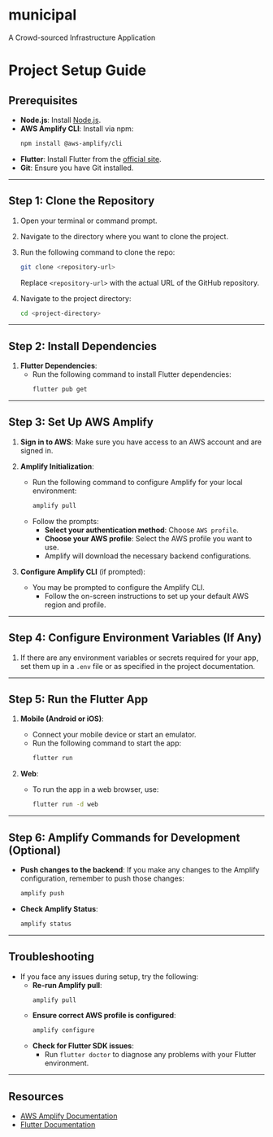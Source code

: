 # municipal

A Crowd-sourced Infrastructure Application

# Project Setup Guide

## Prerequisites
- **Node.js**: Install [Node.js](https://nodejs.org/).
- **AWS Amplify CLI**: Install via npm: 
    ```bash
    npm install @aws-amplify/cli
    ```
- **Flutter**: Install Flutter from the [official site](https://flutter.dev/docs/get-started/install).
- **Git**: Ensure you have Git installed.

---

## Step 1: Clone the Repository
1. Open your terminal or command prompt.
2. Navigate to the directory where you want to clone the project.
3. Run the following command to clone the repo:
    ```bash
    git clone <repository-url>
    ```
   Replace `<repository-url>` with the actual URL of the GitHub repository.

4. Navigate to the project directory:
    ```bash
    cd <project-directory>
    ```

---

## Step 2: Install Dependencies
1. **Flutter Dependencies**: 
   - Run the following command to install Flutter dependencies:
     ```bash
     flutter pub get
     ```

---

## Step 3: Set Up AWS Amplify
1. **Sign in to AWS**: Make sure you have access to an AWS account and are signed in.

   
2. **Amplify Initialization**:
   - Run the following command to configure Amplify for your local environment:
     ```bash
     amplify pull
     ```
   - Follow the prompts:
     - **Select your authentication method**: Choose `AWS profile`.
     - **Choose your AWS profile**: Select the AWS profile you want to use.
     - Amplify will download the necessary backend configurations.

3. **Configure Amplify CLI** (if prompted):
   - You may be prompted to configure the Amplify CLI.
     - Follow the on-screen instructions to set up your default AWS region and profile.

---

## Step 4: Configure Environment Variables (If Any)
1. If there are any environment variables or secrets required for your app, set them up in a `.env` file or as specified in the project documentation.

---

## Step 5: Run the Flutter App
1. **Mobile (Android or iOS)**:
   - Connect your mobile device or start an emulator.
   - Run the following command to start the app:
     ```bash
     flutter run
     ```

2. **Web**:
   - To run the app in a web browser, use:
     ```bash
     flutter run -d web
     ```

---

## Step 6: Amplify Commands for Development (Optional)
- **Push changes to the backend**: 
   If you make any changes to the Amplify configuration, remember to push those changes:
    ```bash
    amplify push
    ```

- **Check Amplify Status**:
    ```bash
    amplify status
    ```

---

## Troubleshooting
- If you face any issues during setup, try the following:
  - **Re-run Amplify pull**:
    ```bash
    amplify pull
    ```
  - **Ensure correct AWS profile is configured**:
    ```bash
    amplify configure
    ```
  - **Check for Flutter SDK issues**: 
    - Run `flutter doctor` to diagnose any problems with your Flutter environment.

---

## Resources
- [AWS Amplify Documentation](https://docs.amplify.aws/)
- [Flutter Documentation](https://flutter.dev/docs)

